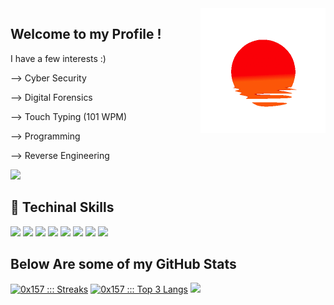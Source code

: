 <img height="200" width="200" align="right" src="https://github.com/0x157/0x157/blob/main/52O8.gif"> 

## Welcome to my Profile !   

I have a few interests :)

--> Cyber Security

--> Digital Forensics 

--> Touch Typing (101 WPM)

--> Programming 

--> Reverse Engineering 

<p align="left"> <img src="https://komarev.com/ghpvc/?username=0x157-dev&label=Profile%20views&color=ba241c&style=flat" /> </p>

## 💾 Techinal Skills

<img src="https://img.shields.io/badge/-Python-f7e80c?logo=Python&logoColor=0d0d0d">  <img src="https://img.shields.io/badge/-C++-00599C?logo=Cplusplus&logoColor=0d0d0d">  <img src="https://img.shields.io/badge/-Linux-557C94?logo=KaliLinux&logoColor=0d0d0d"> <img src="https://img.shields.io/badge/-VS%20Code-007ACC?logo=visualstudiocode&logoColor=0d0d0d">  <img src="https://img.shields.io/badge/-Visual Studio-5C2D91?logo=visualstudio&logoColor=0d0d0d">  <img src="https://img.shields.io/badge/-BASH-4EAA25?logo=gnubash&logoColor=0d0d0d">  <img src="https://img.shields.io/badge/-PyCharm-D22128?logo=pycharm&logoColor=0d0d0d"> <img src="https://img.shields.io/badge/-Windows-bd2341?logo=Windows&logoColor=0d0d0d">

## Below Are some of my GitHub Stats

<a href="https://github.com/0x157"><img src="https://github-readme-streak-stats.herokuapp.com?user=0x157&theme=github-dark&hide_border=true&date_format=j%20M%5B%20Y%5D&fire=CA2E55&stroke=20FC8F&ring=20FC8F&dates=20FC8F&background=131417" alt="0x157 ::: Streaks" /></a>    <a href="https://github.com/0x157"><img height="173px" src="https://readme-status-bay.vercel.app/api/top-langs/?username=0x157&hide_border=true&langs_count=8&custom_title=3+Top+Languages&title_color=131417&theme=dracula&exclude_repo=machine&layout=compact&card_width=227" alt="0x157 ::: Top 3 Langs" /></a>  <img src = https://raw.githubusercontent.com/0x157/0x157/6b9d27def613c8d2facceded2c60288d143d11ad/contrib-snek-yami.svg >
